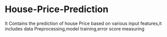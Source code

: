 # House-Price-Prediction
It Contains the prediction of house Price based on various input features,it includes data Preprocessing,model training,error score measuring
